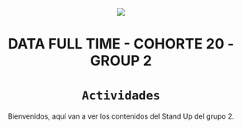 <p align=center><img src=https://d31uz8lwfmyn8g.cloudfront.net/Assets/logo-henry-white-lg.png><p>

# <h1 align=center> **DATA FULL TIME - COHORTE 20 - GROUP 2** </h1>

# <h1 align=center>**`Actividades`**</h1>

<p align=center>Bienvenidos, aquí van a ver los contenidos del Stand Up del grupo 2.</p>

